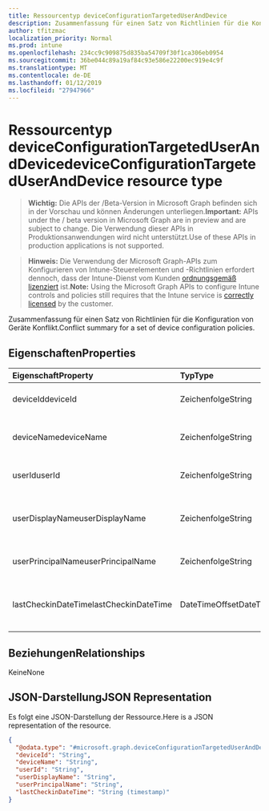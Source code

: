 ```yaml
---
title: Ressourcentyp deviceConfigurationTargetedUserAndDevice
description: Zusammenfassung für einen Satz von Richtlinien für die Konfiguration von Geräte Konflikt.
author: tfitzmac
localization_priority: Normal
ms.prod: intune
ms.openlocfilehash: 234cc9c909875d835ba54709f30f1ca306eb0954
ms.sourcegitcommit: 36be044c89a19af84c93e586e22200ec919e4c9f
ms.translationtype: MT
ms.contentlocale: de-DE
ms.lasthandoff: 01/12/2019
ms.locfileid: "27947966"
---
```

# <a name="deviceconfigurationtargeteduseranddevice-resource-type"></a><span data-ttu-id="557c1-103">Ressourcentyp deviceConfigurationTargetedUserAndDevice</span><span class="sxs-lookup"><span data-stu-id="557c1-103">deviceConfigurationTargetedUserAndDevice resource type</span></span>

> <span data-ttu-id="557c1-104">**Wichtig:** Die APIs der /Beta-Version in Microsoft Graph befinden sich in der Vorschau und können Änderungen unterliegen.</span><span class="sxs-lookup"><span data-stu-id="557c1-104">**Important:** APIs under the / beta version in Microsoft Graph are in preview and are subject to change.</span></span> <span data-ttu-id="557c1-105">Die Verwendung dieser APIs in Produktionsanwendungen wird nicht unterstützt.</span><span class="sxs-lookup"><span data-stu-id="557c1-105">Use of these APIs in production applications is not supported.</span></span>

> <span data-ttu-id="557c1-106">**Hinweis:** Die Verwendung der Microsoft Graph-APIs zum Konfigurieren von Intune-Steuerelementen und -Richtlinien erfordert dennoch, dass der Intune-Dienst vom Kunden [ordnungsgemäß lizenziert](https://go.microsoft.com/fwlink/?linkid=839381) ist.</span><span class="sxs-lookup"><span data-stu-id="557c1-106">**Note:** Using the Microsoft Graph APIs to configure Intune controls and policies still requires that the Intune service is [correctly licensed](https://go.microsoft.com/fwlink/?linkid=839381) by the customer.</span></span>

<span data-ttu-id="557c1-107">Zusammenfassung für einen Satz von Richtlinien für die Konfiguration von Geräte Konflikt.</span><span class="sxs-lookup"><span data-stu-id="557c1-107">Conflict summary for a set of device configuration policies.</span></span>
## <a name="properties"></a><span data-ttu-id="557c1-108">Eigenschaften</span><span class="sxs-lookup"><span data-stu-id="557c1-108">Properties</span></span>
|<span data-ttu-id="557c1-109">Eigenschaft</span><span class="sxs-lookup"><span data-stu-id="557c1-109">Property</span></span>|<span data-ttu-id="557c1-110">Typ</span><span class="sxs-lookup"><span data-stu-id="557c1-110">Type</span></span>|<span data-ttu-id="557c1-111">Beschreibung</span><span class="sxs-lookup"><span data-stu-id="557c1-111">Description</span></span>|
|:---|:---|:---|
|<span data-ttu-id="557c1-112">deviceId</span><span class="sxs-lookup"><span data-stu-id="557c1-112">deviceId</span></span>|<span data-ttu-id="557c1-113">Zeichenfolge</span><span class="sxs-lookup"><span data-stu-id="557c1-113">String</span></span>|<span data-ttu-id="557c1-114">Die Id des Geräts in das Einchecken.</span><span class="sxs-lookup"><span data-stu-id="557c1-114">The id of the device in the checkin.</span></span>|
|<span data-ttu-id="557c1-115">deviceName</span><span class="sxs-lookup"><span data-stu-id="557c1-115">deviceName</span></span>|<span data-ttu-id="557c1-116">Zeichenfolge</span><span class="sxs-lookup"><span data-stu-id="557c1-116">String</span></span>|<span data-ttu-id="557c1-117">Der Name des Geräts in das Einchecken.</span><span class="sxs-lookup"><span data-stu-id="557c1-117">The name of the device in the checkin.</span></span>|
|<span data-ttu-id="557c1-118">userId</span><span class="sxs-lookup"><span data-stu-id="557c1-118">userId</span></span>|<span data-ttu-id="557c1-119">Zeichenfolge</span><span class="sxs-lookup"><span data-stu-id="557c1-119">String</span></span>|<span data-ttu-id="557c1-120">Die Id des Benutzers in das Einchecken.</span><span class="sxs-lookup"><span data-stu-id="557c1-120">The id of the user in the checkin.</span></span>|
|<span data-ttu-id="557c1-121">userDisplayName</span><span class="sxs-lookup"><span data-stu-id="557c1-121">userDisplayName</span></span>|<span data-ttu-id="557c1-122">Zeichenfolge</span><span class="sxs-lookup"><span data-stu-id="557c1-122">String</span></span>|<span data-ttu-id="557c1-123">Der Anzeigename des Benutzers in das Einchecken</span><span class="sxs-lookup"><span data-stu-id="557c1-123">The display name of the user in the checkin</span></span>|
|<span data-ttu-id="557c1-124">userPrincipalName</span><span class="sxs-lookup"><span data-stu-id="557c1-124">userPrincipalName</span></span>|<span data-ttu-id="557c1-125">Zeichenfolge</span><span class="sxs-lookup"><span data-stu-id="557c1-125">String</span></span>|<span data-ttu-id="557c1-126">Den UPN des Benutzers in das Einchecken.</span><span class="sxs-lookup"><span data-stu-id="557c1-126">The UPN of the user in the checkin.</span></span>|
|<span data-ttu-id="557c1-127">lastCheckinDateTime</span><span class="sxs-lookup"><span data-stu-id="557c1-127">lastCheckinDateTime</span></span>|<span data-ttu-id="557c1-128">DateTimeOffset</span><span class="sxs-lookup"><span data-stu-id="557c1-128">DateTimeOffset</span></span>|<span data-ttu-id="557c1-129">Zeitpunkt der letzten Checkin für diese Benutzer/Geräte-Paar.</span><span class="sxs-lookup"><span data-stu-id="557c1-129">Last checkin time for this user/device pair.</span></span>|

## <a name="relationships"></a><span data-ttu-id="557c1-130">Beziehungen</span><span class="sxs-lookup"><span data-stu-id="557c1-130">Relationships</span></span>
<span data-ttu-id="557c1-131">Keine</span><span class="sxs-lookup"><span data-stu-id="557c1-131">None</span></span>
## <a name="json-representation"></a><span data-ttu-id="557c1-132">JSON-Darstellung</span><span class="sxs-lookup"><span data-stu-id="557c1-132">JSON Representation</span></span>
<span data-ttu-id="557c1-133">Es folgt eine JSON-Darstellung der Ressource.</span><span class="sxs-lookup"><span data-stu-id="557c1-133">Here is a JSON representation of the resource.</span></span>
<!-- {
  "blockType": "resource",
  "@odata.type": "microsoft.graph.deviceConfigurationTargetedUserAndDevice"
}
-->
``` json
{
  "@odata.type": "#microsoft.graph.deviceConfigurationTargetedUserAndDevice",
  "deviceId": "String",
  "deviceName": "String",
  "userId": "String",
  "userDisplayName": "String",
  "userPrincipalName": "String",
  "lastCheckinDateTime": "String (timestamp)"
}
```





